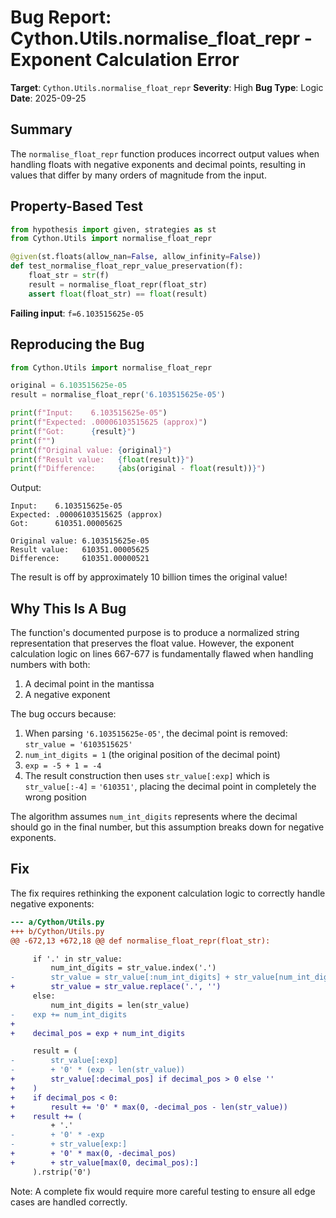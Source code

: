 # Bug Report: Cython.Utils.normalise_float_repr - Exponent Calculation Error

**Target**: `Cython.Utils.normalise_float_repr`
**Severity**: High
**Bug Type**: Logic
**Date**: 2025-09-25

## Summary

The `normalise_float_repr` function produces incorrect output values when handling floats with negative exponents and decimal points, resulting in values that differ by many orders of magnitude from the input.

## Property-Based Test

```python
from hypothesis import given, strategies as st
from Cython.Utils import normalise_float_repr

@given(st.floats(allow_nan=False, allow_infinity=False))
def test_normalise_float_repr_value_preservation(f):
    float_str = str(f)
    result = normalise_float_repr(float_str)
    assert float(float_str) == float(result)
```

**Failing input**: `f=6.103515625e-05`

## Reproducing the Bug

```python
from Cython.Utils import normalise_float_repr

original = 6.103515625e-05
result = normalise_float_repr('6.103515625e-05')

print(f"Input:    6.103515625e-05")
print(f"Expected: .00006103515625 (approx)")
print(f"Got:      {result}")
print(f"")
print(f"Original value: {original}")
print(f"Result value:   {float(result)}")
print(f"Difference:     {abs(original - float(result))}")
```

Output:
```
Input:    6.103515625e-05
Expected: .00006103515625 (approx)
Got:      610351.00005625

Original value: 6.103515625e-05
Result value:   610351.00005625
Difference:     610351.00000521
```

The result is off by approximately 10 billion times the original value!

## Why This Is A Bug

The function's documented purpose is to produce a normalized string representation that preserves the float value. However, the exponent calculation logic on lines 667-677 is fundamentally flawed when handling numbers with both:
1. A decimal point in the mantissa
2. A negative exponent

The bug occurs because:
1. When parsing `'6.103515625e-05'`, the decimal point is removed: `str_value = '6103515625'`
2. `num_int_digits = 1` (the original position of the decimal point)
3. `exp = -5 + 1 = -4`
4. The result construction then uses `str_value[:exp]` which is `str_value[:-4]` = `'610351'`, placing the decimal point in completely the wrong position

The algorithm assumes `num_int_digits` represents where the decimal should go in the final number, but this assumption breaks down for negative exponents.

## Fix

The fix requires rethinking the exponent calculation logic to correctly handle negative exponents:

```diff
--- a/Cython/Utils.py
+++ b/Cython/Utils.py
@@ -672,13 +672,18 @@ def normalise_float_repr(float_str):

     if '.' in str_value:
         num_int_digits = str_value.index('.')
-        str_value = str_value[:num_int_digits] + str_value[num_int_digits + 1:]
+        str_value = str_value.replace('.', '')
     else:
         num_int_digits = len(str_value)
-    exp += num_int_digits
+
+    decimal_pos = exp + num_int_digits

     result = (
-        str_value[:exp]
-        + '0' * (exp - len(str_value))
+        str_value[:decimal_pos] if decimal_pos > 0 else ''
+    )
+    if decimal_pos < 0:
+        result += '0' * max(0, -decimal_pos - len(str_value))
+    result += (
         + '.'
-        + '0' * -exp
-        + str_value[exp:]
+        + '0' * max(0, -decimal_pos)
+        + str_value[max(0, decimal_pos):]
     ).rstrip('0')
```

Note: A complete fix would require more careful testing to ensure all edge cases are handled correctly.